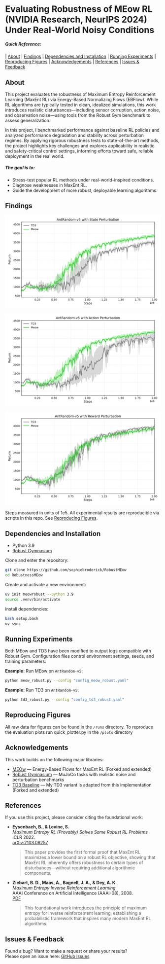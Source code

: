 # Evaluating Robustness of MEow RL (NVIDIA Research, NeurIPS 2024) Under Real-World Noisy Conditions

##### Quick Reference:
| [About](#about)
| [Findings](#findings)
| [Dependencies and Installation](#dependencies-and-installation)
| [Running Experiments](#running-experiments)
| [Reproducing Figures](#reproducing-figures)
| [Acknowledgements](#acknowledgements)
| [References](#references)
| [Issues & Feedback](#issues--feedback)

## About

This project evaluates the robustness of Maximum Entropy Reinforcement Learning (MaxEnt RL) via Energy-Based Normalizing Flows (EBFlow). While RL algorithms are typically tested in clean, idealized simulations, this work introduces realistic disturbances—including sensor corruption, action noise, and observation noise—using tools from the Robust Gym benchmark to assess generalization. 

In this project, I benchmarked performance against baseline RL policies and analyzed performance degradation and stability across perturbation regimes. By applying rigorous robustness tests to state-of-the-art methods, the project highlights key challenges and explores applicability in realistic and safety-critical control settings, informing efforts toward safe, reliable deployment in the real world.

##### The goal is to:
- Stress-test popular RL methods under real-world-inspired conditions.
- Diagnose weaknesses in MaxEnt RL.
- Guide the development of more robust, deployable learning algorithms.

## Findings

![Disruptions to the state](./plots/AntRandomState.svg)

![Disruptions to the action](./plots/AntRandomAction.svg)

![Disruptions to the reward](./plots/AntRandomReward.svg)

Steps measured in units of 1e5. All experimental results are reproducible via scripts in this repo. See [Reproducing Figures](#reproducing-figures).

## Dependencies and Installation

- Python 3.9
- [Robust Gymnasium](https://github.com/SafeRL-Lab/Robust-Gymnasium)

Clone and enter the repository:
```bash
git clone https://github.com/sophiebroderick/RobustMEow
cd RobustnessMEow
```

Create and activate a new environment:
```bash
uv init meowrobust --python 3.9
source .venv/bin/activate
```

Install dependencies:
```bash
bash setup.bash
uv sync
```

## Running Experiments

Both MEow and TD3 have been modified to output logs compatible with Robust Gym. Configuration files control environment settings, seeds, and training parameters.

**Example:** Run MEow on `AntRandom-v5`:
```bash
python meow_robust.py --config "config_meow_robust.yaml"
```

**Example:** Run TD3 on `AntRandom-v5`:
```bash
python td3_robust.py --config "config_td3_robust.yaml"
```

## Reproducing Figures

All raw data for figures can be found in the `/runs` directory.
To reproduce the evaluation plots run quick_plotter.py in the `/plots` directory

## Acknowledgements

This work builds on the following major libraries:

- [MEOw](https://github.com/ChienFeng-hub/meow) — Energy-Based Flows for MaxEnt RL (Forked and extended)
- [Robust Gymnasium](https://github.com/SafeRL-Lab/Robust-Gymnasium) — MuJoCo tasks with realistic noise and perturbation benchmarks
- [TD3 Baseline](https://github.com/vwxyzjn/cleanrl) — My TD3 variant is adapted from this implementation (Forked and extended)

## References

If you use this project, please consider citing the foundational work:

- **Eysenbach, B., & Levine, S.**  
  _Maximum Entropy RL (Provably) Solves Some Robust RL Problems_  
  ICLR 2022.  
  [arXiv:2103.06257](https://arxiv.org/abs/2103.06257)

  > This paper provides the first formal proof that MaxEnt RL maximizes a lower bound on a robust RL objective, showing that MaxEnt RL inherently offers robustness to certain types of disturbances—without requiring additional algorithmic components.

- **Ziebart, B. D., Maas, A., Bagnell, J. A., & Dey, A. K.**  
  _Maximum Entropy Inverse Reinforcement Learning_  
  AAAI Conference on Artificial Intelligence (AAAI-08), 2008.  
  [PDF](https://cdn.aaai.org/AAAI/2008/AAAI08-227.pdf)

  > This foundational work introduces the principle of maximum entropy for inverse reinforcement learning, establishing a probabilistic framework that inspires many modern MaxEnt RL algorithms.

## Issues & Feedback

Found a bug? Want to make a request or share your results?  
Please open an issue here: [GitHub Issues](https://github.com/SophieBroderick/RobustnessMEow/issues)
